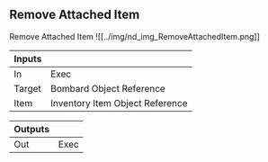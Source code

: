 ## Remove Attached Item
Remove Attached Item
![[../img/nd_img_RemoveAttachedItem.png]]

|Inputs||
|--|--|
| In | Exec |
| Target | Bombard Object Reference |
| Item | Inventory Item Object Reference |

|Outputs||
|--|--|
| Out | Exec |
